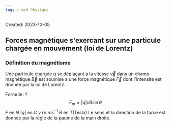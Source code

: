 ```yaml
---
tags : mod Physique
---
```

Created: 2023-10-05

## Forces magnétique s'exercant sur une particule  chargée en mouvement (loi de Lorentz)
### **Définition du magnétisme**
Une particule chargée q se déplaçant a la vitesse $\vec{v}$ dans un champ magnétique $\vec{B}$ est soumise a une force magnétique $\vec{F}$ dont l'intensite est donnée par la loi de Lorentz.

Formule:
?
$$F_{m}=|q|vB\sin{\theta}$$
$F$ en $N$
$|q|$ en $C$
$v$ rn $ms^{-1}$ 
$B$ en $T$(Tesla) 
Le sens et la direction de la force est donnée par la règle de la paume de la main droite.